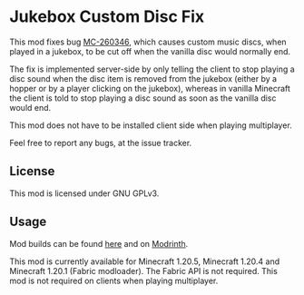 # Jukebox Custom Disc Fix

This mod fixes bug [MC-260346](https://bugs.mojang.com/browse/MC-260346), which causes custom music
discs, when played in a jukebox, to be cut off when the vanilla disc would normally end.

The fix is implemented server-side by only telling the client to stop playing a disc sound when the disc item is removed 
from the jukebox (either by a hopper or by a player clicking on the jukebox), whereas in vanilla
Minecraft the client is told to stop playing a disc sound as soon as the vanilla disc would end.

This mod does not have to be installed client side when playing multiplayer.

Feel free to report any bugs, at the issue tracker.

## License

This mod is licensed under GNU GPLv3.

## Usage

Mod builds can be found [here](https://github.com/eclipseisoffline/jukeboxcustomdiscfix/packages/2082474)
and on [Modrinth](https://modrinth.com/mod/jukebox-custom-disc-fix).

This mod is currently available for Minecraft 1.20.5, Minecraft 1.20.4 and Minecraft 1.20.1 (Fabric modloader).
The Fabric API is not required. This mod is not required on clients when playing multiplayer.

